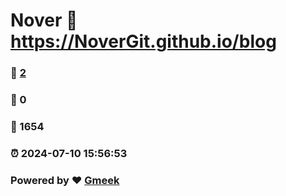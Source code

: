 # Nover :link: https://NoverGit.github.io/blog 
### :page_facing_up: [2](https://NoverGit.github.io/blog/tag.html) 
### :speech_balloon: 0 
### :hibiscus: 1654 
### :alarm_clock: 2024-07-10 15:56:53 
### Powered by :heart: [Gmeek](https://github.com/Meekdai/Gmeek)
